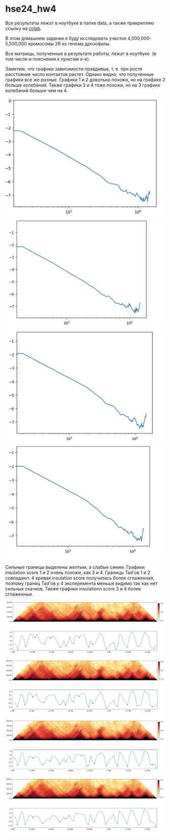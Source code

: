 # hse24_hw4
Все результаты лежат в ноутбуке в папке data, а также прикрепляю ссылку на [colab](https://colab.research.google.com/drive/1R4wRnFsuavVTAVE1wLpe4grbr999rdd7?usp=sharing).

В этом домашнем задании я буду исследовать участок 4,000,000-5,500,000 хромосомы 2R из генома дрозофилы.

Все матрицы, полученные в результате работы, лежат в ноутбуке. (в том числе и пояснения к пунктам a-e).

Заметим, что графики зависимости правдивые, т. е. при росте расстояния число контактов растет. Однако видно, что полученные графики все же разные. 
Графики 1 и 2 довольно похожи, но на графике 2 больше колебаний. Также графики 3 и 4 тоже похожи, но на 3 графике колебаний больше чем на 4. 

![Image alt](https://github.com/prayforanya/hse24_hw4/blob/main/data/plot1.png)
![Image alt](https://github.com/prayforanya/hse24_hw4/blob/main/data/plot2.png)
![Image alt](https://github.com/prayforanya/hse24_hw4/blob/main/data/plot3.png)
![Image alt](https://github.com/prayforanya/hse24_hw4/blob/main/data/plot4.png)

Сильные границы выделены желтым, а слабые синим. Графики insulation score 1 и 2 очень похожи, как 3 и 4. Границы Tad'ов 1 и 2 совпадают. 4 кривая insulation score получилась более сглаженная, поэтому границ Tad'ов у 4 эксперемента меньше видимо так как нет сильных скачков.
Также графики insulationn score 3 и 4 более сглаженные. 

![Image alt](https://github.com/prayforanya/hse24_hw4/blob/main/data/plot_tad1.png)
![Image alt](https://github.com/prayforanya/hse24_hw4/blob/main/data/plot_tad2.png)
![Image alt](https://github.com/prayforanya/hse24_hw4/blob/main/data/plot_tad3.png)
![Image alt](https://github.com/prayforanya/hse24_hw4/blob/main/data/plot_tad4.png)
